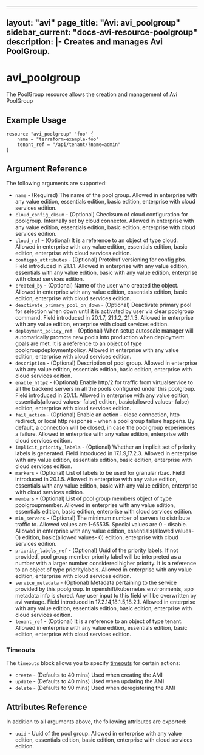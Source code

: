 <!--
    Copyright 2021 VMware, Inc.
    SPDX-License-Identifier: Mozilla Public License 2.0
-->
---
layout: "avi"
page_title: "Avi: avi_poolgroup"
sidebar_current: "docs-avi-resource-poolgroup"
description: |-
  Creates and manages Avi PoolGroup.
---

# avi_poolgroup

The PoolGroup resource allows the creation and management of Avi PoolGroup

## Example Usage

```hcl
resource "avi_poolgroup" "foo" {
    name = "terraform-example-foo"
    tenant_ref = "/api/tenant/?name=admin"
}
```

## Argument Reference

The following arguments are supported:

* `name` - (Required) The name of the pool group. Allowed in enterprise with any value edition, essentials edition, basic edition, enterprise with cloud services edition.
* `cloud_config_cksum` - (Optional) Checksum of cloud configuration for poolgroup. Internally set by cloud connector. Allowed in enterprise with any value edition, essentials edition, basic edition, enterprise with cloud services edition.
* `cloud_ref` - (Optional) It is a reference to an object of type cloud. Allowed in enterprise with any value edition, essentials edition, basic edition, enterprise with cloud services edition.
* `configpb_attributes` - (Optional) Protobuf versioning for config pbs. Field introduced in 21.1.1. Allowed in enterprise with any value edition, essentials with any value edition, basic with any value edition, enterprise with cloud services edition.
* `created_by` - (Optional) Name of the user who created the object. Allowed in enterprise with any value edition, essentials edition, basic edition, enterprise with cloud services edition.
* `deactivate_primary_pool_on_down` - (Optional) Deactivate primary pool for selection when down until it is activated by user via clear poolgroup command. Field introduced in 20.1.7, 21.1.2, 21.1.3. Allowed in enterprise with any value edition, enterprise with cloud services edition.
* `deployment_policy_ref` - (Optional) When setup autoscale manager will automatically promote new pools into production when deployment goals are met. It is a reference to an object of type poolgroupdeploymentpolicy. Allowed in enterprise with any value edition, enterprise with cloud services edition.
* `description` - (Optional) Description of pool group. Allowed in enterprise with any value edition, essentials edition, basic edition, enterprise with cloud services edition.
* `enable_http2` - (Optional) Enable http/2 for traffic from virtualservice to all the backend servers in all the pools configured under this poolgroup. Field introduced in 20.1.1. Allowed in enterprise with any value edition, essentials(allowed values- false) edition, basic(allowed values- false) edition, enterprise with cloud services edition.
* `fail_action` - (Optional) Enable an action - close connection, http redirect, or local http response - when a pool group failure happens. By default, a connection will be closed, in case the pool group experiences a failure. Allowed in enterprise with any value edition, enterprise with cloud services edition.
* `implicit_priority_labels` - (Optional) Whether an implicit set of priority labels is generated. Field introduced in 17.1.9,17.2.3. Allowed in enterprise with any value edition, essentials edition, basic edition, enterprise with cloud services edition.
* `markers` - (Optional) List of labels to be used for granular rbac. Field introduced in 20.1.5. Allowed in enterprise with any value edition, essentials with any value edition, basic with any value edition, enterprise with cloud services edition.
* `members` - (Optional) List of pool group members object of type poolgroupmember. Allowed in enterprise with any value edition, essentials edition, basic edition, enterprise with cloud services edition.
* `min_servers` - (Optional) The minimum number of servers to distribute traffic to. Allowed values are 1-65535. Special values are 0 - disable. Allowed in enterprise with any value edition, essentials(allowed values- 0) edition, basic(allowed values- 0) edition, enterprise with cloud services edition.
* `priority_labels_ref` - (Optional) Uuid of the priority labels. If not provided, pool group member priority label will be interpreted as a number with a larger number considered higher priority. It is a reference to an object of type prioritylabels. Allowed in enterprise with any value edition, enterprise with cloud services edition.
* `service_metadata` - (Optional) Metadata pertaining to the service provided by this poolgroup. In openshift/kubernetes environments, app metadata info is stored. Any user input to this field will be overwritten by avi vantage. Field introduced in 17.2.14,18.1.5,18.2.1. Allowed in enterprise with any value edition, essentials edition, basic edition, enterprise with cloud services edition.
* `tenant_ref` - (Optional) It is a reference to an object of type tenant. Allowed in enterprise with any value edition, essentials edition, basic edition, enterprise with cloud services edition.


### Timeouts

The `timeouts` block allows you to specify [timeouts](https://www.terraform.io/docs/configuration/resources.html#timeouts) for certain actions:

* `create` - (Defaults to 40 mins) Used when creating the AMI
* `update` - (Defaults to 40 mins) Used when updating the AMI
* `delete` - (Defaults to 90 mins) Used when deregistering the AMI

## Attributes Reference

In addition to all arguments above, the following attributes are exported:

* `uuid` -  Uuid of the pool group. Allowed in enterprise with any value edition, essentials edition, basic edition, enterprise with cloud services edition.

